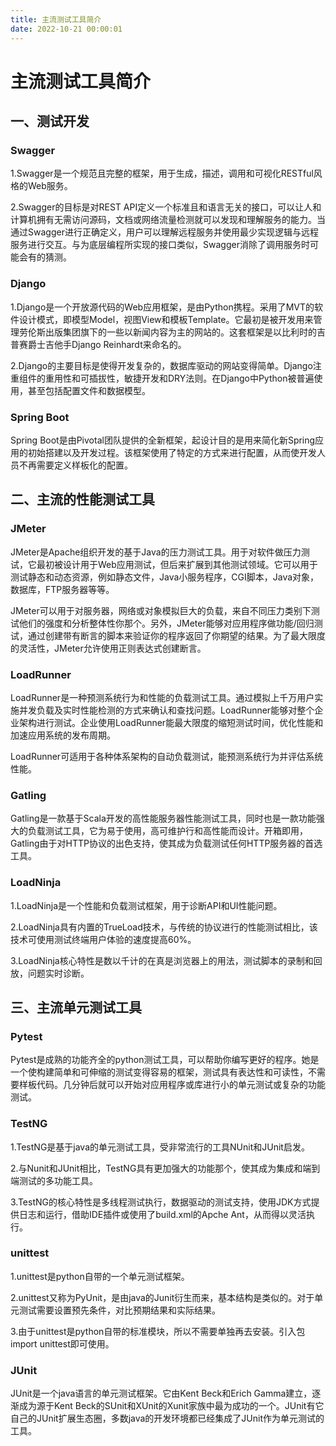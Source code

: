 ```yaml
---
title: 主流测试工具简介
date: 2022-10-21 00:00:01
---
```


# 主流测试工具简介

## 一、测试开发

### Swagger

1.Swagger是一个规范且完整的框架，用于生成，描述，调用和可视化RESTful风格的Web服务。

2.Swagger的目标是对REST API定义一个标准且和语言无关的接口，可以让人和计算机拥有无需访问源码，文档或网络流量检测就可以发现和理解服务的能力。当通过Swagger进行正确定义，用户可以理解远程服务并使用最少实现逻辑与远程服务进行交互。与为底层编程所实现的接口类似，Swagger消除了调用服务时可能会有的猜测。

### Django

1.Django是一个开放源代码的Web应用框架，是由Python携程。采用了MVT的软件设计模式，即模型Model，视图View和模板Template。它最初是被开发用来管理劳伦斯出版集团旗下的一些以新闻内容为主的网站的。这套框架是以比利时的吉普赛爵士吉他手Django Reinhardt来命名的。

2.Django的主要目标是使得开发复杂的，数据库驱动的网站变得简单。Django注重组件的重用性和可插拔性，敏捷开发和DRY法则。在Django中Python被普遍使用，甚至包括配置文件和数据模型。

### Spring Boot

Spring Boot是由Pivotal团队提供的全新框架，起设计目的是用来简化新Spring应用的初始搭建以及开发过程。该框架使用了特定的方式来进行配置，从而使开发人员不再需要定义样板化的配置。

## 二、主流的性能测试工具

### JMeter

JMeter是Apache组织开发的基于Java的压力测试工具。用于对软件做压力测试，它最初被设计用于Web应用测试，但后来扩展到其他测试领域。它可以用于测试静态和动态资源，例如静态文件，Java小服务程序，CGI脚本，Java对象，数据库，FTP服务器等等。

JMeter可以用于对服务器，网络或对象模拟巨大的负载，来自不同压力类别下测试他们的强度和分析整体性你那个。另外，JMeter能够对应用程序做功能/回归测试，通过创建带有断言的脚本来验证你的程序返回了你期望的结果。为了最大限度的灵活性，JMeter允许使用正则表达式创建断言。

### LoadRunner

LoadRunner是一种预测系统行为和性能的负载测试工具。通过模拟上千万用户实施并发负载及实时性能检测的方式来确认和查找问题。LoadRunner能够对整个企业架构进行测试。企业使用LoadRunner能最大限度的缩短测试时间，优化性能和加速应用系统的发布周期。

LoadRunner可适用于各种体系架构的自动负载测试，能预测系统行为并评估系统性能。

### Gatling

Gatling是一款基于Scala开发的高性能服务器性能测试工具，同时也是一款功能强大的负载测试工具，它为易于使用，高可维护行和高性能而设计。开箱即用，Gatling由于对HTTP协议的出色支持，使其成为负载测试任何HTTP服务器的首选工具。

### LoadNinja

1.LoadNinja是一个性能和负载测试框架，用于诊断API和UI性能问题。

2.LoadNinja具有内置的TrueLoad技术，与传统的协议进行的性能测试相比，该技术可使用测试终端用户体验的速度提高60%。

3.LoadNinja核心特性是数以千计的在真是浏览器上的用法，测试脚本的录制和回放，问题实时诊断。

## 三、主流单元测试工具

### Pytest

Pytest是成熟的功能齐全的python测试工具，可以帮助你编写更好的程序。她是一个使构建简单和可伸缩的测试变得容易的框架，测试具有表达性和可读性，不需要样板代码。几分钟后就可以开始对应用程序或库进行小的单元测试或复杂的功能测试。

### TestNG

1.TestNG是基于java的单元测试工具，受非常流行的工具NUnit和JUnit启发。

2.与Nunit和JUnit相比，TestNG具有更加强大的功能那个，使其成为集成和端到端测试的多功能工具。

3.TestNG的核心特性是多线程测试执行，数据驱动的测试支持，使用JDK方式提供日志和运行，借助IDE插件或使用了build.xml的Apche Ant，从而得以灵活执行。

### unittest

1.unittest是python自带的一个单元测试框架。

2.unittest又称为PyUnit，是由java的Junit衍生而来，基本结构是类似的。对于单元测试需要设置预先条件，对比预期结果和实际结果。

3.由于unittest是python自带的标准模块，所以不需要单独再去安装。引入包import unittest即可使用。

### JUnit

JUnit是一个java语言的单元测试框架。它由Kent Beck和Erich Gamma建立，逐渐成为源于Kent Beck的SUnit和XUnit的Xunit家族中最为成功的一个。JUnit有它自己的JUnit扩展生态圈，多数java的开发环境都已经集成了JUnit作为单元测试的工具。



